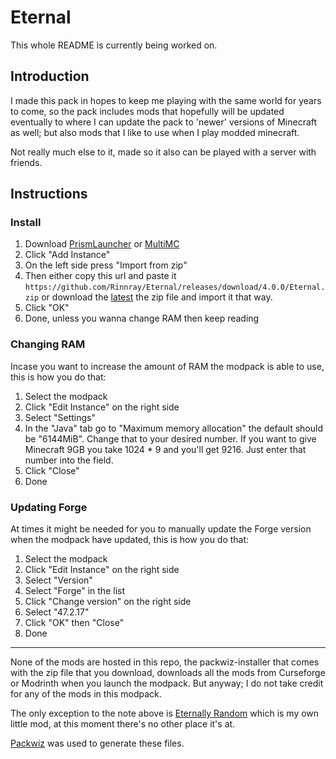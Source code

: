 # Eternal

This whole README is currently being worked on.

## Introduction

I made this pack in hopes to keep me playing with the same world for years to come, so the pack includes mods that hopefully will be updated eventually to where I can update the pack to 'newer' versions of Minecraft as well; but also mods that I like to use when I play modded minecraft.

Not really much else to it, made so it also can be played with a server with friends.

## Instructions

### Install

1. Download [PrismLauncher](https://prismlauncher.org/download/) or [MultiMC](https://multimc.org/#Download)
2. Click "Add Instance"
3. On the left side press "Import from zip"
4. Then either copy this url and paste it `https://github.com/Rinnray/Eternal/releases/download/4.0.0/Eternal.zip` or download the [latest](https://github.com/Rinnray/Eternal/releases) the zip file and import it that way.
5. Click "OK"
6. Done, unless you wanna change RAM then keep reading

### Changing RAM

Incase you want to increase the amount of RAM the modpack is able to use, this is how you do that:

1. Select the modpack
2. Click "Edit Instance" on the right side
3. Select "Settings"
4. In the "Java" tab go to "Maximum memory allocation" the default should be "6144MiB". Change that to your desired number. If you want to give Minecraft 9GB you take 1024 \* 9 and you'll get 9216. Just enter that number into the field.
5. Click "Close"
6. Done

### Updating Forge

At times it might be needed for you to manually update the Forge version when the modpack have updated, this is how you do that:

1. Select the modpack
2. Click "Edit Instance" on the right side
3. Select "Version"
4. Select "Forge" in the list
5. Click "Change version" on the right side
6. Select "47.2.17"
7. Click "OK" then "Close"
8. Done

---

None of the mods are hosted in this repo, the packwiz-installer that comes with the zip file that you download, downloads all the mods from Curseforge or Modrinth when you launch the modpack.
But anyway; I do not take credit for any of the mods in this modpack.

The only exception to the note above is [Eternally Random](https://github.com/Rinnray/Eternal/blob/main/mods/eternally-random.jar) which is my own little mod, at this moment there's no other place it's at.

[Packwiz](https://github.com/comp500/packwiz) was used to generate these files.
